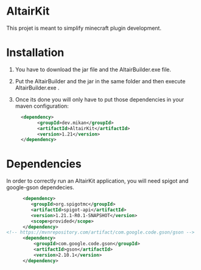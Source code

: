# AltairKit

  This projet is meant to simplify minecraft plugin development.


# Installation

 1) You have to download the jar file and the AltairBuilder.exe file.
 
 2) Put the AltairBuilder and the jar in the same folder and then execute
    AltairBuilder.exe .
    
 4) Once its done you will only have to put those dependencies in your maven
    configuration:
    ```xml
      <dependency>
            <groupId>dev.mikan</groupId>
            <artifactId>AltairKit</artifactId>
            <version>1.21</version>
      </dependency>
    ```

# Dependencies

  In order to correctly run an AltairKit application, you will need 
  spigot and google-gson dependecies.
    
  ```xml
        <dependency>
           <groupId>org.spigotmc</groupId>
           <artifactId>spigot-api</artifactId>
           <version>1.21.1-R0.1-SNAPSHOT</version>
           <scope>provided</scope>
        </dependency>
  <!-- https://mvnrepository.com/artifact/com.google.code.gson/gson -->
        <dependency>
            <groupId>com.google.code.gson</groupId>
            <artifactId>gson</artifactId>
            <version>2.10.1</version>
        </dependency>
  ```
